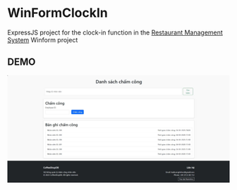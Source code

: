 # WinFormClockIn
ExpressJS project for the clock-in function in the [Restaurant Management System](https://github.com/buihaiduongdev/Restaurant-Management-System) Winform project

## DEMO
![DEMO](https://github.com/buihaiduongdev/project-images/blob/main/ClockInExpressDemo.jpeg)
